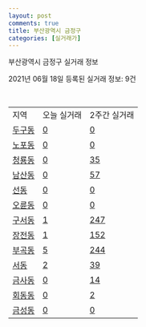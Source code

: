 ```yaml
---
layout: post
comments: true
title: 부산광역시 금정구
categories: [실거래가]
---
```


부산광역시 금정구 실거래 정보

2021년 06월 18일 등록된 실거래 정보: 9건

<script type="text/javascript">
  google.charts.load('current', {'packages':['corechart']});
  google.charts.setOnLoadCallback(drawChart);

  function drawChart() {
    var data = google.visualization.arrayToDataTable([['거래일', '매매', '전월세', '전매'], ['2021-02', 2, 7, 0], ['2021-03', 21, 35, 0], ['2021-04', 175, 97, 7], ['2021-05', 242, 100, 16], ['2021-06', 44, 42, 2]]);

    var options = {
      title: '최근 유형별 거래량 추이',
      legend: { position: 'bottom' }
    };

    var chart = new google.visualization.LineChart(document.getElementById('columnchart_material'));
    chart.draw(data, (options));
  }
</script>

<div id="columnchart_material" style="width: 450px; margin-left: -35px"></div>
<br>
<table class="sortable">
  <tr>
    <td>지역</td>
    <td>오늘 실거래</td>
    <td>2주간 실거래</td>
  </tr>

  
  <tr class="item">
    <td><a href="2641010100.html">두구동</a></td>
    <td><a href="2641010100.html">0</a></td>
    <td><a href="2641010100.html">0</a></td>
  </tr>
    

  <tr class="item">
    <td><a href="2641010200.html">노포동</a></td>
    <td><a href="2641010200.html">0</a></td>
    <td><a href="2641010200.html">0</a></td>
  </tr>
    

  <tr class="item">
    <td><a href="2641010300.html">청룡동</a></td>
    <td><a href="2641010300.html">0</a></td>
    <td><a href="2641010300.html">35</a></td>
  </tr>
    

  <tr class="item">
    <td><a href="2641010400.html">남산동</a></td>
    <td><a href="2641010400.html">0</a></td>
    <td><a href="2641010400.html">57</a></td>
  </tr>
    

  <tr class="item">
    <td><a href="2641010500.html">선동</a></td>
    <td><a href="2641010500.html">0</a></td>
    <td><a href="2641010500.html">0</a></td>
  </tr>
    

  <tr class="item">
    <td><a href="2641010600.html">오륜동</a></td>
    <td><a href="2641010600.html">0</a></td>
    <td><a href="2641010600.html">0</a></td>
  </tr>
    

  <tr class="item">
    <td><a href="2641010700.html">구서동</a></td>
    <td><a href="2641010700.html">1</a></td>
    <td><a href="2641010700.html">247</a></td>
  </tr>
    

  <tr class="item">
    <td><a href="2641010800.html">장전동</a></td>
    <td><a href="2641010800.html">1</a></td>
    <td><a href="2641010800.html">152</a></td>
  </tr>
    

  <tr class="item">
    <td><a href="2641010900.html">부곡동</a></td>
    <td><a href="2641010900.html">5</a></td>
    <td><a href="2641010900.html">244</a></td>
  </tr>
    

  <tr class="item">
    <td><a href="2641011000.html">서동</a></td>
    <td><a href="2641011000.html">2</a></td>
    <td><a href="2641011000.html">39</a></td>
  </tr>
    

  <tr class="item">
    <td><a href="2641011100.html">금사동</a></td>
    <td><a href="2641011100.html">0</a></td>
    <td><a href="2641011100.html">14</a></td>
  </tr>
    

  <tr class="item">
    <td><a href="2641011200.html">회동동</a></td>
    <td><a href="2641011200.html">0</a></td>
    <td><a href="2641011200.html">2</a></td>
  </tr>
    

  <tr class="item">
    <td><a href="2641011300.html">금성동</a></td>
    <td><a href="2641011300.html">0</a></td>
    <td><a href="2641011300.html">0</a></td>
  </tr>
    


</table>


    